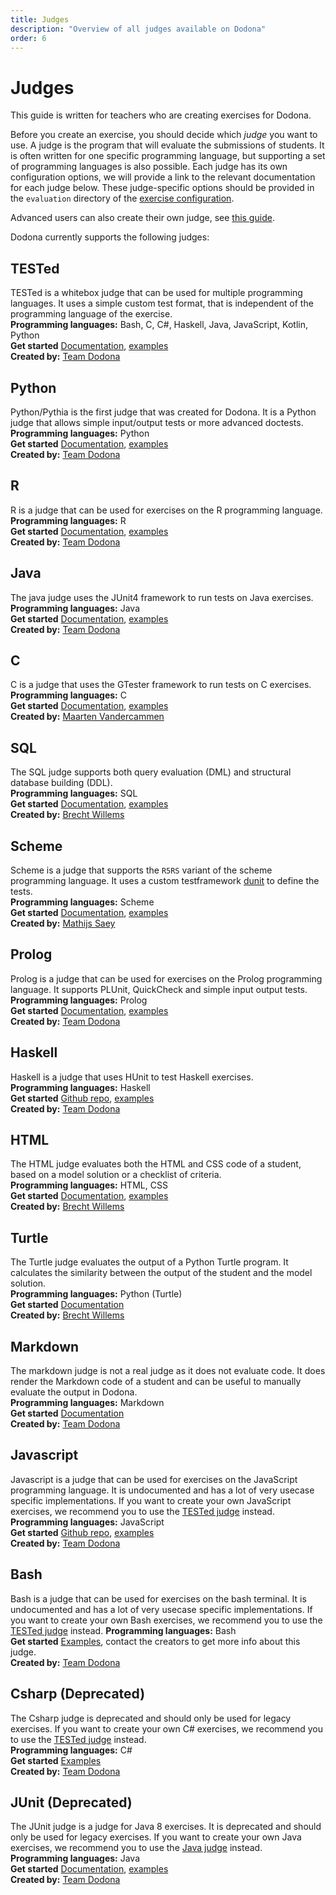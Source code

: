 ```yaml
---
title: Judges
description: "Overview of all judges available on Dodona"
order: 6
---
```


# Judges

This guide is written for teachers who are creating exercises for Dodona.

Before you create an exercise, you should decide which _judge_ you want to use.
A judge is the program that will evaluate the submissions of students.
It is often written for one specific programming language, but supporting a set of programming languages is also possible.
Each judge has its own configuration options, we will provide a link to the relevant documentation for each judge below.
These judge-specific options should be provided in the `evaluation` directory of the [exercise configuration](/en/references/exercise-directory-structure).

Advanced users can also create their own judge, see [this guide](/en/references/judges/creating-a-judge).

Dodona currently supports the following judges:

## TESTed
TESTed is a whitebox judge that can be used for multiple programming languages.
It uses a simple custom test format, that is independent of the programming language of the exercise.\
**Programming languages:** Bash, C, C#, Haskell, Java, JavaScript, Kotlin, Python\
**Get started** [Documentation](/en/references/tested#designing-exercises-for-dodona), [examples](https://github.com/dodona-edu/universal-judge/tree/master/tests/exercises) \
**Created by:** [Team Dodona](mailto:dodona@ugent.be)

## Python
Python/Pythia is the first judge that was created for Dodona.
It is a Python judge that allows simple input/output tests or more advanced doctests.\
**Programming languages:** Python\
**Get started** [Documentation](/en/references/judges/python-judge), [examples](https://github.com/dodona-edu/example-exercises/tree/master/python) \
**Created by:** [Team Dodona](mailto:dodona@ugent.be)

## R
R is a judge that can be used for exercises on the R programming language.\
**Programming languages:** R\
**Get started** [Documentation](https://github.com/dodona-edu/judge-r), [examples](https://github.com/dodona-edu/example-exercises/tree/master/R) \
**Created by:** [Team Dodona](mailto:dodona@ugent.be)

## Java
The java judge uses the JUnit4 framework to run tests on Java exercises.\
**Programming languages:** Java\
**Get started** [Documentation](https://github.com/dodona-edu/judge-java), [examples](https://github.com/dodona-edu/judge-java/tree/master/examples) \
**Created by:** [Team Dodona](mailto:dodona@ugent.be)

## C
C is a judge that uses the GTester framework to run tests on C exercises.\
**Programming languages:** C\
**Get started** [Documentation](https://github.com/mvdcamme/C-Judge), [examples](https://github.com/mvdcamme/C-Judge/tree/master/example_exercises) \
**Created by:** [Maarten Vandercammen](mailto:mvdcamme@vub.ac.be)

## SQL
The SQL judge supports both query evaluation (DML) and structural database building (DDL).\
**Programming languages:** SQL\
**Get started** [Documentation](https://github.com/dodona-edu/judge-sql), [examples](https://github.com/dodona-edu/example-exercises/tree/master/sql) \
**Created by:** [Brecht Willems](mailto:Brecht.Willems@UGent.be)

## Scheme
Scheme is a judge that supports the `R5RS` variant of the scheme programming language. It uses a custom testframework [dunit](https://gitlab.soft.vub.ac.be/Structuur1/dodona-judge/-/tree/master/collects/dunit) to define the tests.\
**Programming languages:** Scheme\
**Get started** [Documentation](https://gitlab.soft.vub.ac.be/Structuur1/dodona-judge), [examples](https://gitlab.soft.vub.ac.be/Structuur1/dodona-judge/-/tree/master/example-exercises) \
**Created by:** [Mathijs Saey](mailto:scpi@dinf.vub.ac.be)

## Prolog
Prolog is a judge that can be used for exercises on the Prolog programming language.
It supports PLUnit, QuickCheck and simple input output tests.\
**Programming languages:** Prolog\
**Get started** [Documentation](https://github.com/dodona-edu/judge-prolog), [examples](https://github.com/dodona-edu/example-exercises/tree/master/prolog) \
**Created by:** [Team Dodona](mailto:dodona@ugent.be)

## Haskell
Haskell is a judge that uses HUnit to test Haskell exercises. \
**Programming languages:** Haskell\
**Get started** [Github repo](https://github.com/dodona-edu/judge-haskell), [examples](https://github.com/dodona-edu/example-exercises/tree/master/haskell) \
**Created by:** [Team Dodona](mailto:dodona@ugent.be)

## HTML
The HTML judge evaluates both the HTML and CSS code of a student, based on a model solution or a checklist of criteria.\
**Programming languages:** HTML, CSS\
**Get started** [Documentation](https://github.com/dodona-edu/judge-html), [examples](https://github.com/dodona-edu/example-exercises/tree/master/html) \
**Created by:** [Brecht Willems](mailto:Brecht.Willems@UGent.be)

## Turtle
The Turtle judge evaluates the output of a Python Turtle program. It calculates the similarity between the output of the student and the model solution.\
**Programming languages:** Python (Turtle)\
**Get started** [Documentation](https://github.com/dodona-edu/judge-turtle) \
**Created by:** [Brecht Willems](mailto:Brecht.Willems@UGent.be)

## Markdown
The markdown judge is not a real judge as it does not evaluate code.
It does render the Markdown code of a student and can be useful to manually evaluate the output in Dodona.\
**Programming languages:** Markdown\
**Get started** [Documentation](https://github.com/dodona-edu/judge-markdown) \
**Created by:** [Team Dodona](mailto:dodona@ugent.be)

## Javascript
Javascript is a judge that can be used for exercises on the JavaScript programming language.
It is undocumented and has a lot of very usecase specific implementations.
If you want to create your own JavaScript exercises, we recommend you to use the [TESTed judge](#tested) instead.\
**Programming languages:** JavaScript\
**Get started** [Github repo](https://github.com/dodona-edu/judge-javascript), [examples](https://github.com/dodona-edu/example-exercises/tree/master/javascript) \
**Created by:** [Team Dodona](mailto:dodona@ugent.be)

## Bash
Bash is a judge that can be used for exercises on the bash terminal.
It is undocumented and has a lot of very usecase specific implementations.
If you want to create your own Bash exercises, we recommend you to use the [TESTed judge](#tested) instead.
**Programming languages:** Bash\
**Get started** [Examples](https://github.com/dodona-edu/example-exercises/tree/master/bash), contact the creators to get more info about this judge. \
**Created by:** [Team Dodona](mailto:dodona@ugent.be)

## Csharp (Deprecated)
The Csharp judge is deprecated and should only be used for legacy exercises.
If you want to create your own C# exercises, we recommend you to use the [TESTed judge](#tested) instead.\
**Programming languages:** C#\
**Get started** [Examples](https://github.com/dodona-edu/example-exercises/tree/master/c%23) \
**Created by:** [Team Dodona](mailto:dodona@ugent.be)

## JUnit (Deprecated)
The JUnit judge is a judge for Java 8 exercises.
It is deprecated and should only be used for legacy exercises.
If you want to create your own Java exercises, we recommend you to use the [Java judge](#java) instead.\
**Programming languages:** Java\
**Get started** [Documentation](https://github.com/dodona-edu/judge-java8), [examples](https://github.com/dodona-edu/example-exercises/tree/master/java) \
**Created by:** [Team Dodona](mailto:dodona@ugent.be)






